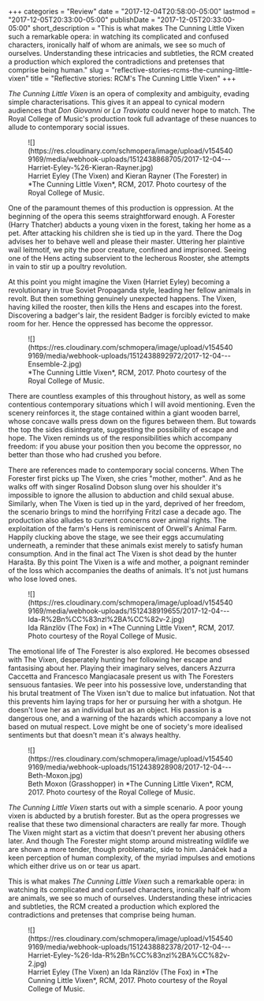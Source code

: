 +++
categories = "Review"
date = "2017-12-04T20:58:00-05:00"
lastmod = "2017-12-05T20:33:00-05:00"
publishDate = "2017-12-05T20:33:00-05:00"
short_description = "This is what makes The Cunning Little Vixen such a remarkable opera: in watching its complicated and confused characters, ironically half of whom are animals, we see so much of ourselves. Understanding these intricacies and subtleties, the RCM created a production which explored the contradictions and pretenses that comprise being human."
slug = "reflective-stories-rcms-the-cunning-little-vixen"
title = "Reflective stories: RCM&#039;s The Cunning Little Vixen"
+++

*The Cunning Little Vixen* is an opera of complexity and ambiguity, evading simple characterisations. This gives it an appeal to cynical modern audiences that *Don Giovanni* or *La Traviata* could never hope to match. The Royal College of Music's production took full advantage of these nuances to allude to contemporary social issues. 

<figure data-type="image">
![](https://res.cloudinary.com/schmopera/image/upload/v1545409169/media/webhook-uploads/1512438868705/2017-12-04---Harriet-Eyley-%26-Kieran-Rayner.jpg)
<figcaption>Harriet Eyley (The Vixen) and Kieran Rayner (The Forester) in *The Cunning Little Vixen*, RCM, 2017. Photo courtesy of the Royal College of Music.</figcaption>
</figure>

One of the paramount themes of this production is oppression. At the beginning of the opera this seems straightforward enough. A Forester (Harry Thatcher) abducts a young vixen in the forest, taking her home as a pet. After attacking his children she is tied up in the yard. There the Dog advises her to behave well and please their master. Uttering her plaintive wail leitmotif, we pity the poor creature, confined and imprisoned. Seeing one of the Hens acting subservient to the lecherous Rooster, she attempts in vain to stir up a poultry revolution. 

At this point you might imagine the Vixen (Harriet Eyley) becoming a revolutionary in true Soviet Propaganda style, leading her fellow animals in revolt. But then something genuinely unexpected happens. The Vixen, having killed the rooster, then kills the Hens and escapes into the forest. Discovering a badger's lair, the resident Badger is forcibly evicted to make room for her. Hence the oppressed has become the oppressor. 

<figure data-type="image">
![](https://res.cloudinary.com/schmopera/image/upload/v1545409169/media/webhook-uploads/1512438892972/2017-12-04---Ensemble-2.jpg)
<figcaption>*The Cunning Little Vixen*, RCM, 2017. Photo courtesy of the Royal College of Music.</figcaption>
</figure>

There are countless examples of this throughout history, as well as some contentious contemporary situations which I will avoid mentioning. Even the scenery reinforces it, the stage contained within a giant wooden barrel, whose concave walls press down on the figures between them. But towards the top the sides disintegrate, suggesting the possibility of escape and hope. The Vixen reminds us of the responsibilities which accompany freedom: if you abuse your position then you become the oppressor, no better than those who had crushed you before.

There are references made to contemporary social concerns. When The Forester first picks up The Vixen, she cries "mother, mother". And as he walks off with singer Rosalind Dobson slung over his shoulder it's impossible to ignore the allusion to abduction and child sexual abuse. Similarly, when The Vixen is tied up in the yard, deprived of her freedom, the scenario brings to mind the horrifying Fritzl case a decade ago. The production also alludes to current concerns over animal rights. The exploitation of the farm's Hens is reminiscent of Orwell's Animal Farm. Happily clucking above the stage, we see their eggs accumulating underneath, a reminder that these animals exist merely to satisfy human consumption. And in the final act The Vixen is shot dead by the hunter Harašta. By this point The Vixen is a wife and mother, a poignant reminder of the loss which accompanies the deaths of animals. It's not just humans who lose loved ones. 

<figure data-type="image">
![](https://res.cloudinary.com/schmopera/image/upload/v1545409169/media/webhook-uploads/1512438919655/2017-12-04---Ida-R%2Bn%CC%83nzl%2BA%CC%82v-2.jpg)
<figcaption>Ida Ränzlöv (The Fox) in *The Cunning Little Vixen*, RCM, 2017. Photo courtesy of the Royal College of Music.</figcaption>
</figure>

The emotional life of The Forester is also explored. He becomes obsessed with The Vixen, desperately hunting her following her escape and fantasising about her. Playing their imaginary selves, dancers Azzurra Caccetta and Francesco Mangiacasale present us with The Foresters sensuous fantasies. We peer into his possessive love, understanding that his brutal treatment of The Vixen isn't due to malice but infatuation. Not that this prevents him laying traps for her or pursuing her with a shotgun. He doesn't love her as an individual but as an object. His passion is a dangerous one, and a warning of the hazards which accompany a love not based on mutual respect. Love might be one of society's more idealised sentiments but that doesn't mean it's always healthy. 

<figure data-type="image">
![](https://res.cloudinary.com/schmopera/image/upload/v1545409169/media/webhook-uploads/1512438928908/2017-12-04---Beth-Moxon.jpg)
<figcaption>Beth Moxon (Grasshopper) in *The Cunning Little Vixen*, RCM, 2017. Photo courtesy of the Royal College of Music.</figcaption>
</figure>

*The Cunning Little Vixen* starts out with a simple scenario. A poor young vixen is abducted by a brutish forester. But as the opera progresses we realise that these two dimensional characters are really far more. Though The Vixen might start as a victim that doesn't prevent her abusing others later. And though The Forester might stomp around mistreating wildlife we are shown a more tender, though problematic, side to him. Janáček had a keen perception of human complexity, of the myriad impulses and emotions which either drive us on or tear us apart. 

This is what makes *The Cunning Little Vixen* such a remarkable opera: in watching its complicated and confused characters, ironically half of whom are animals, we see so much of ourselves. Understanding these intricacies and subtleties, the RCM created a production which explored the contradictions and pretenses that comprise being human.

<figure data-type="image">
![](https://res.cloudinary.com/schmopera/image/upload/v1545409169/media/webhook-uploads/1512438882378/2017-12-04---Harriet-Eyley-%26-Ida-R%2Bn%CC%83nzl%2BA%CC%82v-2.jpg)
<figcaption>Harriet Eyley (The Vixen) an Ida Ränzlöv (The Fox) in *The Cunning Little Vixen*, RCM, 2017. Photo courtesy of the Royal College of Music.</figcaption>
</figure>

